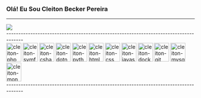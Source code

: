 ### Olá! Eu Sou **Cleiton Becker Pereira**
---
<div>
  <img src="https://github-readme-stats.vercel.app/api?username=CleitonPereiraA&show_icons=true&theme=transparent">
</div>
-------------------------------------------------------------------------------------
<div>
  <img height="50" width="40" margin-left="115" alt="cleiton-php" src="https://cdn.jsdelivr.net/gh/devicons/devicon/icons/php/php-original.svg" />
  <img height="50" width="40" margin="5" alt="cleiton-symfony" src="https://cdn.jsdelivr.net/gh/devicons/devicon/icons/symfony/symfony-original.svg" />  
  <img height="50" width="40" margin="5" alt="cleiton-csharp" src="https://cdn.jsdelivr.net/gh/devicons/devicon/icons/csharp/csharp-original.svg" />
  <img height="50" width="40" margin="5" alt="cleiton-dotnetcore" src="https://cdn.jsdelivr.net/gh/devicons/devicon/icons/dotnetcore/dotnetcore-plain.svg" />
  <img height="50" width="40" margin="5" alt="cleiton-python" src="https://cdn.jsdelivr.net/gh/devicons/devicon/icons/python/python-original-wordmark.svg" />
  <img height="50" width="40" margin="5" alt="cleiton-html" src="https://cdn.jsdelivr.net/gh/devicons/devicon/icons/html5/html5-original-wordmark.svg" />
  <img height="50" width="40" margin="5" alt="cleiton-css" src="https://cdn.jsdelivr.net/gh/devicons/devicon/icons/css3/css3-original-wordmark.svg" />
  <img height="50" width="40" margin="5" alt="cleiton-javascript" src="https://cdn.jsdelivr.net/gh/devicons/devicon/icons/javascript/javascript-original.svg" />
  <img height="50" width="40" margin="5" alt="cleiton-docker" src="https://cdn.jsdelivr.net/gh/devicons/devicon/icons/docker/docker-original-wordmark.svg" />
  <img height="50" width="40" margin="5" alt="cleiton-git" src="https://cdn.jsdelivr.net/gh/devicons/devicon/icons/git/git-plain-wordmark.svg" />
  <img height="50" width="40" margin="5" alt="cleiton-mysql" src="https://cdn.jsdelivr.net/gh/devicons/devicon/icons/mysql/mysql-original-wordmark.svg" />
  <img height="50" width="40" margin="5" alt="cleiton-mongodb" src="https://cdn.jsdelivr.net/gh/devicons/devicon/icons/mongodb/mongodb-original-wordmark.svg" />
</div> 
-------------------------------------------------------------------------------------
